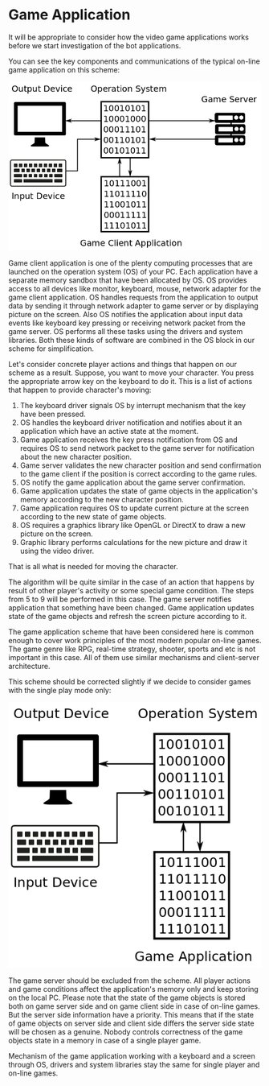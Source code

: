 # Game Application

It will be appropriate to consider how the video game applications works before we start investigation of the bot applications. 

You can see the key components and communications of the typical on-line game application on this scheme:

![On-line Game Application Scheme](game-application.png)

Game client application is one of the plenty computing processes that are launched on the operation system (OS) of your PC. Each application have a separate memory sandbox that have been allocated by OS. OS provides access to all devices like monitor, keyboard, mouse, network adapter for the game client application. OS handles requests from the application to output data by sending it through network adapter to game server or by displaying picture on the screen. Also OS notifies the application about input data events like keyboard key pressing or receiving network packet from the game server. OS performs all these tasks using the drivers and system libraries. Both these kinds of software are combined in the OS block in our scheme for simplification. 

Let's consider concrete player actions and things that happen on our scheme as a result. Suppose, you want to move your character. You press the appropriate arrow key on the keyboard to do it. This is a list of actions that happen to provide character's moving:

1. The keyboard driver signals OS by interrupt mechanism that the key have been pressed.
2. OS handles the keyboard driver notification and notifies about it an application which have an active state at the moment.
3. Game application receives the key press notification from OS and requires OS to send network packet to the game server for notification about the new character position.
4. Game server validates the new character position and send confirmation to the game client if the position is correct according to the game rules.
5. OS notify the game application about the game server confirmation.
6. Game application updates the state of game objects in the application's memory according to the new character position.
7. Game application requires OS to update current picture at the screen according to the new state of game objects.
8. OS requires a graphics library like OpenGL or DirectX to draw a new picture on the screen. 
9. Graphic library performs calculations for the new picture and draw it using the video driver.

That is all what is needed for moving the character. 

The algorithm will be quite similar in the case of an action that happens by result of other player's activity or some special game condition. The steps from 5 to 9 will be performed in this case. The game server notifies application that something have been changed. Game application updates state of the game objects and refresh the screen picture according to it.

The game application scheme that have been considered here is common enough to cover work principles of the most modern popular on-line games. The game genre like RPG, real-time strategy, shooter, sports and etc is not important in this case. All of them use similar mechanisms and client-server architecture.

This scheme should be corrected slightly if we decide to consider games with the single play mode only:

![Local Game Application Scheme](game-local-application.png)

The game server should be excluded from the scheme. All player actions and game conditions affect the application's memory only and keep storing on the local PC. Please note that the state of the game objects is stored both on game server side and on game client side in case of on-line games. But the server side information have a priority. This means that if the state of game objects on server side and client side differs the server side state will be chosen as a genuine. Nobody controls correctness of the game objects state in a memory in case of a single player game.

Mechanism of the game application working with a keyboard and a screen through OS, drivers and system libraries stay the same for single player and on-line games.